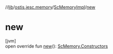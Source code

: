 //[lib](../../../index.md)/[ostis.jesc.memory](../index.md)/[ScMemoryImpl](index.md)/[new](new.md)

# new

[jvm]\
open override fun [new](new.md)(): [ScMemory.Constructors](../-sc-memory/-constructors/index.md)

